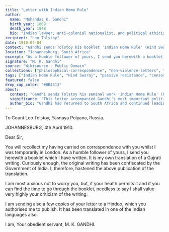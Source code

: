 ```yaml
---
title: "Letter with Indian Home Rule"
author:
  name: "Mohandas K. Gandhi"
  birth_year: 1869
  death_year: 1948
  bio: "Indian lawyer, anti-colonial nationalist, and political ethicist who employed nonviolent resistance"
recipient: "Leo Tolstoy"
date: 1910-04-04
context: "Gandhi sends Tolstoy his booklet 'Indian Home Rule' (Hind Swaraj) from Johannesburg"
location: "Johannesburg, South Africa"
excerpt: "As a humble follower of yours, I send you herewith a booklet which I have written. It is my own translation of a Gujrati writing."
signature: "M. K. Gandhi"
source: "Wikisource - Public Domain"
collections: ["philosophical-correspondence", "non-violence-letters", "indian-independence"]
tags: ["Indian Home Rule", "Hind Swaraj", "passive resistance", "censorship", "Letter to a Hindu"]
featured: false
drop_cap_color: "#8B4513"
about:
  context: "Gandhi sends Tolstoy his seminal work 'Indian Home Rule' (Hind Swaraj), noting that the original Gujarati version had been confiscated by the Government of India. Text sourced from [Wikisource](https://en.wikisource.org/wiki/Correspondence_between_Tolstoy_and_Gandhi)."
  significance: "This letter accompanied Gandhi's most important political work, Hind Swaraj, which outlined his vision for Indian independence through non-violent means."
  author_bio: "Gandhi had returned to South Africa and continued leading the passive resistance movement while developing his political philosophy."
---
```


To Count Leo Tolstoy,
Yasnaya Polyana, Russia.

JOHANNESBURG, 4th April 1910.

Dear Sir,

You will recollect my having carried on correspondence with you whilst I was temporarily in London. As a humble follower of yours, I send you herewith a booklet which I have written. It is my own translation of a Gujrati writing. Curiously enough, the original writing has been confiscated by the Government of India. I, therefore, hastened the above publication of the translation.

I am most anxious not to worry you, but, if your health permits it and if you can find the time to go through the booklet, needless to say I shall value very highly your criticism of the writing.

I am sending also a few copies of your letter to a Hindoo, which you authorised me to publish. It has been translated in one of the Indian languages also.

I am,
Your obedient servant, M. K. GANDHI.